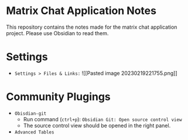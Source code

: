 # Matrix Chat Application Notes
This repository contains the notes made for the matrix chat application project.
Please use Obsidian to read them.
# Settings
- `Settings > Files & Links:`
	![[Pasted image 20230219221755.png]]

# Community Plugings
- `Obisdian-git`
	- Run command (`ctrl+p`): `Obsidian Git: Open source control view`
	- The source control view should be opened in the right panel.
- `Advanced Tables`
